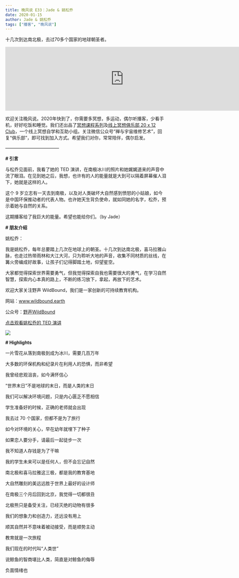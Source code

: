```yaml
---
title: 晚风说 E33：Jade & 姚松乔
date: 2020-01-15
author: Jade & 姚松乔
tags: ["播客", "晚风说"]
---
```


十几次到达南北极，去过70多个国家的地球朝圣者。

<!--more-->

<iframe src="https://fireside.fm/player/v2/trfV16OE+O2hhspQJ?theme=light" width="740" height="200" frameborder="0" scrolling="no"></iframe>

欢迎关注晚风说。2020年快到了，你需要多冥想，多运动，偶尔听播客，少看手机，好好吃饭和睡觉。我们还出品了[冥想课程系列](http://mp.weixin.qq.com/s?__biz=MzA5Nzk4MDMxMg==&mid=2247484680&idx=1&sn=2a5b8f1e1f1c1e6820adf5cc95d997fe&chksm=9099dfffa7ee56e9408aa248731e3e3e502c984ca1e577decc28d66d458f2e93a600dc6d6b40&scene=21#wechat_redirect)及[线上冥想俱乐部 20 x 12 Club](http://mp.weixin.qq.com/s?__biz=MzA5Nzk4MDMxMg==&mid=2247484834&idx=1&sn=ebd2c537b12e63baef2e9eaac505c26b&chksm=9099df55a7ee5643ab84485931d52082bbb2a6ee7078bdd536faf2cbbcb7bb22783aeaf13d4b&scene=21#wechat_redirect)，一个线上冥想自学和互助小组。关注微信公众号“禅与宇宙维修艺术”，回复“俱乐部”，即可找到加入方式。希望我们对你，常常陪伴，偶尔启发。

————————————

**# 引言**

与松乔见面前，我看了她的 TED 演讲，在南极冰川的照片和她娓娓道来的声音中流了眼泪。在见到她之后，我想，也许有的人的能量就是大到可以隔着屏幕催人泪下，她就是这样的人。

这个 9 岁立志有一天去到南极，以及对人类破坏大自然感到愤怒的小姑娘，如今是中国环保推动者的代表人物。也许她天生背负使命，就如同她的名字，松乔，预示着她与自然的关系。

这期播客给了我巨大的能量。希望也能给你们。（by Jade）

**# 朋友介绍**

姚松乔：

我是姚松乔，每年总要踏上几次在地球上的朝圣。十几次到达南北极，喜马拉雅山脉，也走过热带雨林和大江大河，只为聆听大地的声音，收集不同材质的丝线，在篝火旁编成好故事，让孩子们记得脚踏土地，仰望星空。

大家都觉得探索世界需要勇气，但我觉得探索自我也需要很大的勇气，在学习自然智慧，探索内心本真的路上，不断的练习放下，拿起，再放下的艺术。

欢迎大家关注野声 WildBound，我们是一家创新的可持续教育机构。

网站：www.wildbound.earth

公众号：[野声WildBound](https://mp.weixin.qq.com/s?__biz=MzI0NDc4NTI2Mg==&mid=2247485188&idx=1&sn=cb36b1b64d5416b1f175aa003403f4c8&chksm=e959ce05de2e4713a5ecd39428fde53e6c3c187a9835b3224f69e0ceb9c576213fbd338f7bc9&scene=21#wechat_redirect)

[点击观看姚松乔的 TED 演讲](https://www.bilibili.com/video/av42401772?from=search&seid=1576290335845208070)

![](https://cosmosrepair-1257028016.cos.ap-beijing.myqcloud.com/screencapture-mp-weixin-qq-s-2020-01-15-10_30_51.png)

**# Highlights**

一片雪花从落到南极到成为冰川，需要几百万年

大多数的环保机构和纪录片在利用人的恐惧，而非希望

我曾经悲观沮丧，如今满怀信心

“世界末日”不是地球的末日，而是人类的末日

我们可以解决环境问题，只是内心匮乏不愿相信

学生准备好的时候，正确的老师就会出现

我去过 70 个国家，但都不是为了旅行

如今对环境的关心，早在幼年就埋下了种子

如果恋人要分手，请最后一起徒步一次

我不知道人存钱是为了干嘛

我的学生未来可以是任何人，但不会忘记自然

南北极和喜马拉雅这三极，都是我的教育基地

大自然雕刻的美远远胜于世界上最好的设计师

在南极三个月后回到北京，我觉得一切都很丑

北极熊只是备受关注，已经灭绝的动物有很多

我们的想象力和创造力，还远没有用上

顺其自然并不意味着被动接受，而是顺势主动

教育就是一次旅程

我们现在的时代叫“人类世”

说鲸鱼的智商堪比人类，简直是对鲸鱼的侮辱

负面情绪也